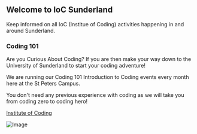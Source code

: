 ## Welcome to IoC Sunderland

Keep informed on all IoC (Institue of Coding) activities happening in and around Sunderland.

### Coding 101

Are you Curious About Coding? If you are then make your way down to the University of Sunderland to start your coding adventure!

We are running our Coding 101 Introduction to Coding events every month here at the St Peters Campus.

You don't need any previous experience with coding as we will take you from coding zero to coding hero!


[Institute of Coding](https://instituteofcoding.org) 

![Image](https://www.google.com/url?sa=i&rct=j&q=&esrc=s&source=images&cd=&ved=2ahUKEwixjrHQ2vjkAhUmzoUKHTu3AI4QjRx6BAgBEAQ&url=https%3A%2F%2Fwww.eventbrite.co.uk%2Fe%2Fcoding-101-curious-about-coding-tickets-71063539961&psig=AOvVaw0QkfA0-kijiqMoq7L4jhyU&ust=1569938449048453)


